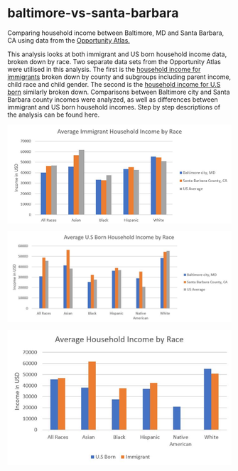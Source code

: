# baltimore-vs-santa-barbara
Comparing household income between Baltimore, MD and Santa Barbara, CA using data from the [Opportunity Atlas.](https://www.opportunityatlas.org/)

This analysis looks at both immigrant and US born household income data, broken down by race. Two separate data sets from the Opportunity Atlas were utilised in this analysis. The first is the [household income for immigrants](https://github.com/njeeva/baltimore-vs-santa-barbara/blob/master/cty_kfr_imm_allSubgroups.csv) broken down by county and subgroups including parent income, child race and child gender. The second is the [household income for U.S born](https://github.com/njeeva/baltimore-vs-santa-barbara/blob/master/cty_kfr_native_allSubgroups.csv) similarly broken down. Comparisons between Baltimore city and Santa Barbara county incomes were analyzed, as well as differences between immigrant and US born household incomes. Step by step descriptions of the analysis can be found here.

![Immigrant Household Income by Race](https://github.com/njeeva/baltimore-vs-santa-barbara/blob/master/Average%20Immigrant%20Household%20Income.JPG)

![US Born Income](https://github.com/njeeva/baltimore-vs-santa-barbara/blob/master/Average%20US%20Born%20Household%20Income.JPG)

![Immigrant vs US Born Income](https://github.com/njeeva/baltimore-vs-santa-barbara/blob/master/Comparing%20US%20Born%20vs%20Immigrant%20Income.JPG)


